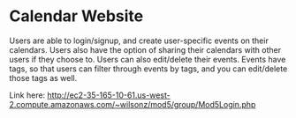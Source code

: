 # Calendar Website
Users are able to login/signup, and create user-specific events on their calendars. Users also have the option of sharing their calendars with other users if they  choose to. Users can also edit/delete their events. Events have tags, so that users can filter through events by tags, and you can edit/delete those tags as well.

Link here: http://ec2-35-165-10-61.us-west-2.compute.amazonaws.com/~wilsonz/mod5/group/Mod5Login.php
